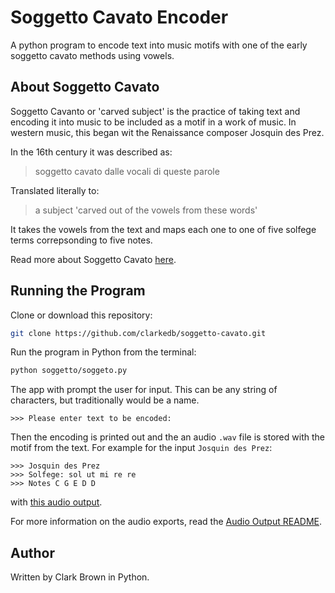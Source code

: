 # Soggetto Cavato Encoder

A python program to encode text into music motifs with one of the early soggetto cavato methods using vowels.

## About Soggetto Cavato

Soggetto Cavanto or 'carved subject' is the practice of taking text and encoding it into music to be included as a motif in a work of music. In western music, this began wit the Renaissance composer Josquin des Prez.

In the 16th century it was described as:

>soggetto cavato dalle vocali di queste parole

Translated literally to:

>a subject 'carved out of the vowels from these words'

It takes the vowels from the text and maps each one to one of five solfege terms correpsonding to five notes.

Read more about Soggetto Cavato [here](https://en.wikipedia.org/wiki/Soggetto_cavato).

## Running the Program

Clone or download this repository:

```bash
git clone https://github.com/clarkedb/soggetto-cavato.git
```

Run the program in Python from the terminal:

```bash
python soggetto/soggeto.py
```

The app with prompt the user for input. This can be any string of characters, but traditionally would be a name.

```text
>>> Please enter text to be encoded:
```

Then the encoding is printed out and the an audio `.wav` file is stored with the motif from the text. For example for the input `Josquin des Prez`:

```text
>>> Josquin des Prez
>>> Solfege: sol ut mi re re
>>> Notes C G E D D
```

with [this audio output](audio/josquin_example.wav).

For more information on the audio exports, read the [Audio Output README](audio/README.md).

## Author

Written by Clark Brown in Python.
